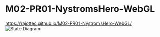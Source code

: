 # M02-PR01-NystromsHero-WebGL
https://rajottec.github.io/M02-PR01-NystromsHero-WebGL/
![State Diagram](https://user-images.githubusercontent.com/77853991/189460777-5506c8e1-ab75-442c-880d-2ebc3f4162da.jpg)
